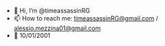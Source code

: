 - 👋 Hi, I’m @timeassassinRG
- 📫 How to reach me: timeassassinRG@gmail.com / alessio.mezzina01@gmail.com
- 🎂 10/01/2001

<!---
timeassassinRG/timeassassinRG is a ✨ special ✨ repository because its `README.md` (this file) appears on your GitHub profile.
You can click the Preview link to take a look at your changes.
--->
